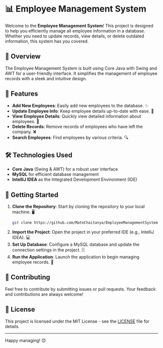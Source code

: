 # 📊 Employee Management System

Welcome to the **Employee Management System**! This project is designed to help you efficiently manage all employee information in a database. Whether you need to update records, view details, or delete outdated information, this system has you covered.

## 🌟 Overview

The Employee Management System is built using Core Java with Swing and AWT for a user-friendly interface. It simplifies the management of employee records with a sleek and intuitive design.

## 🚀 Features

- **Add New Employees**: Easily add new employees to the database. ✨
- **Update Employee Info**: Keep employee details up-to-date with ease. 🔄
- **View Employee Details**: Quickly view detailed information about employees. 👀
- **Delete Records**: Remove records of employees who have left the company. ❌
- **Search Employees**: Find employees by various criteria. 🔍

## 🛠 Technologies Used

- **Core Java** (Swing & AWT) for a robust user interface
- **MySQL** for efficient database management
- **IntelliJ IDEA** as the Integrated Development Environment (IDE)

## 🚧 Getting Started

1. **Clone the Repository**: Start by cloning the repository to your local machine. 🖥️
    ```sh
    git clone https://github.com/MateChaitanya/EmployeeManagementSystem.git
    ```
2. **Import the Project**: Open the project in your preferred IDE (e.g., IntelliJ IDEA). 💻
3. **Set Up Database**: Configure a MySQL database and update the connection settings in the project. 🗄️
4. **Run the Application**: Launch the application to begin managing employee records. 🚀

## 🤝 Contributing

Feel free to contribute by submitting issues or pull requests. Your feedback and contributions are always welcome!

## 📄 License

This project is licensed under the MIT License - see the [LICENSE](LICENSE) file for details.

---

Happy managing! 😊
